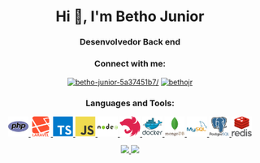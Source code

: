 <h1 align="center">Hi 👋, I'm Betho Junior</h1>
<h3 align="center">Desenvolvedor Back end</h3>
<h3 align="center">Connect with me:</h3>
<p align="center">
   <a href="https://linkedin.com/in/betho-junior-5a37451b7/" target="blank"><img align="center" src="https://raw.githubusercontent.com/rahuldkjain/github-profile-readme-generator/master/src/images/icons/Social/linked-in-alt.svg" alt="betho-junior-5a37451b7/" height="30" width="40" /></a>
   <a href="https://instagram.com/bethojr" target="blank"><img align="center" src="https://raw.githubusercontent.com/rahuldkjain/github-profile-readme-generator/master/src/images/icons/Social/instagram.svg" alt="bethojr" height="30" width="40" /></a>
</p>
<h3 align="center">Languages and Tools:</h3>
<p align="center"> 

<a href="https://www.php.net" target="_blank" rel="noreferrer">
   <img src="https://raw.githubusercontent.com/devicons/devicon/master/icons/php/php-original.svg" alt="php" width="40" height="40"/> 
</a>

<a href="https://laravel.com/" target="_blank" rel="noreferrer"> 
   <img src="https://raw.githubusercontent.com/devicons/devicon/master/icons/laravel/laravel-plain-wordmark.svg" alt="laravel" width="40" height="40"/> 
</a>

<a href="https://www.typescriptlang.org/" target="_blank" rel="noreferrer">
   <img src="https://raw.githubusercontent.com/devicons/devicon/master/icons/typescript/typescript-original.svg" alt="typescript" width="40" height="40"/> 
</a> 

<a href="https://developer.mozilla.org/en-US/docs/Web/JavaScript" target="_blank" rel="noreferrer"> 
   <img src="https://raw.githubusercontent.com/devicons/devicon/master/icons/javascript/javascript-original.svg" alt="javascript" width="40" height="40"/> 
</a>

<a href="https://nodejs.org" target="_blank" rel="noreferrer"> 
   <img src="https://raw.githubusercontent.com/devicons/devicon/master/icons/nodejs/nodejs-original-wordmark.svg" alt="nodejs" width="40" height="40"/> 
</a> 

<a href="https://nestjs.com/" target="_blank" rel="noreferrer">
   <img src="https://raw.githubusercontent.com/devicons/devicon/master/icons/nestjs/nestjs-plain.svg" alt="nestjs" width="40" height="40"/> 
</a>
<a href="https://www.docker.com/" target="_blank" rel="noreferrer"> 
   <img src="https://raw.githubusercontent.com/devicons/devicon/master/icons/docker/docker-original-wordmark.svg" alt="docker" width="40" height="40"/>
</a> 

<a href="https://www.mongodb.com/" target="_blank" rel="noreferrer"> 
   <img src="https://raw.githubusercontent.com/devicons/devicon/master/icons/mongodb/mongodb-original-wordmark.svg" alt="mongodb" width="40" height="40"/> 
</a>
<a href="https://www.mysql.com/" target="_blank" rel="noreferrer"> 
   <img src="https://raw.githubusercontent.com/devicons/devicon/master/icons/mysql/mysql-original-wordmark.svg" alt="mysql" width="40" height="40"/> 
</a>



<a href="https://www.postgresql.org" target="_blank" rel="noreferrer"> 
<img src="https://raw.githubusercontent.com/devicons/devicon/master/icons/postgresql/postgresql-original-wordmark.svg" alt="postgresql" width="40" height="40"/> </a> <a href="https://redis.io" target="_blank" rel="noreferrer">
<img src="https://raw.githubusercontent.com/devicons/devicon/master/icons/redis/redis-original-wordmark.svg" alt="redis" width="40" height="40"/> 
</a>
</p>

  
<div align="center">
  <a href="https://github.com/PetrusBorges">
  <img height="145em" src="http://github-readme-streak-stats.herokuapp.com?user=bethojunior&theme=dark"/>
  <img height="145em" src="https://github-readme-stats.vercel.app/api/top-langs/?username=bethojunior&layout=compact&langs_count=7&theme=dark"/>
</div>



